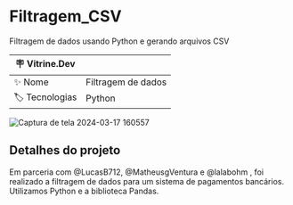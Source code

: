 # Filtragem_CSV
Filtragem de dados usando Python e gerando arquivos CSV

| :placard: Vitrine.Dev |     |
| -------------  | --- |
| :sparkles: Nome        | Filtragem de dados
| :label: Tecnologias | Python


![Captura de tela 2024-03-17 160557](https://github.com/Bullsyeswild/Filtragem_CSV/assets/127852691/2915ea9e-0bd3-4ca6-ae2f-81b772b18fc2)

## Detalhes do projeto

Em parceria com @LucasB712, @MatheusgVentura e @lalabohm , foi realizado a filtragem de dados para um sistema de pagamentos bancários. Utilizamos Python e a biblioteca Pandas. 

